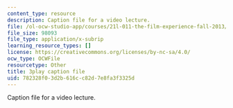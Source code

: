 ```yaml
---
content_type: resource
description: Caption file for a video lecture.
file: /ol-ocw-studio-app/courses/21l-011-the-film-experience-fall-2013/782328f03d2b616cc82d7e8fa3f3325d_oocw6x_kCQs.srt
file_size: 98093
file_type: application/x-subrip
learning_resource_types: []
license: https://creativecommons.org/licenses/by-nc-sa/4.0/
ocw_type: OCWFile
resourcetype: Other
title: 3play caption file
uid: 782328f0-3d2b-616c-c82d-7e8fa3f3325d
---
```

Caption file for a video lecture.